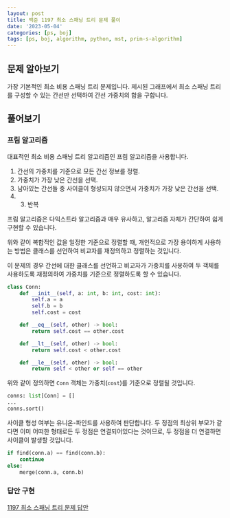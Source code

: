 ```yaml
---
layout: post
title: 백준 1197 최소 스패닝 트리 문제 풀이
date: '2023-05-04'
categories: [ps, boj]
tags: [ps, boj, algorithm, python, mst, prim-s-algorithm]
---
```


## 문제 알아보기

가장 기본적인 최소 비용 스패닝 트리 문제입니다. 제시된 그래프에서 최소 스패닝 트리를 구성할 수 있는 간선만 선택하여 간선 가중치의 합을 구합니다.

## 풀어보기

### 프림 알고리즘

대표적인 최소 비용 스패닝 트리 알고리즘인 프림 알고리즘을 사용합니다.

1. 간선의 가중치를 기준으로 모든 간선 정보를 정렬.
2. 가중치가 가장 낮은 간선을 선택.
3. 남아있는 간선들 중 사이클이 형성되지 않으면서 가중치가 가장 낮은 간선을 선택.
4. 3. 반복

프림 알고리즘은 다익스트라 알고리즘과 매우 유사하고, 알고리즘 자체가 간단하여 쉽게 구현할 수 있습니다.

위와 같이 복합적인 값을 일정한 기준으로 정렬할 때, 개인적으로 가장 용이하게 사용하는 방법은 클래스를 선언하여 비교자를 재정의하고 정렬하는 것입니다.

이 문제의 경우 간선에 대한 클래스를 선언하고 비교자가 가중치를 사용하여 두 객체를 사용하도록 재정의하여 가중치를 기준으로 정렬하도록 할 수 있습니다.

```python
class Conn:
    def __init__(self, a: int, b: int, cost: int):
        self.a = a
        self.b = b
        self.cost = cost

    def __eq__(self, other) -> bool:
        return self.cost == other.cost

    def __lt__(self, other) -> bool:
        return self.cost < other.cost

    def __le__(self, other) -> bool:
        return self < other or self == other
```

위와 같이 정의하면 `Conn` 객체는 가중치(`cost`)를 기준으로 정렬될 것입니다.

```python
conns: list[Conn] = []
...
conns.sort()
```

사이클 형성 여부는 유니온-파인드를 사용하여 판단합니다. 두 정점의 최상위 부모가 같다면 이미 어떠한 형태로든 두 정점은 연결되어있다는 것이므로, 두 정점을 더 연결하면 사이클이 발생할 것입니다.

```python
if find(conn.a) == find(conn.b):
    continue
else:
    merge(conn.a, conn.b)
```

### 답안 구현

[1197 최소 스패닝 트리 문제 답안](https://github.com/ShapeLayer/training/blob/main/tasks/online_judge/baekjoon/python/1197.py)
